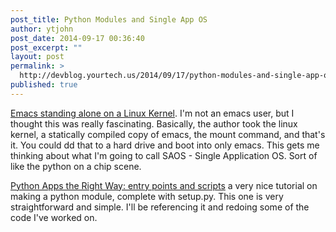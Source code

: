 ```yaml
---
post_title: Python Modules and Single App OS
author: ytjohn
post_date: 2014-09-17 00:36:40
post_excerpt: ""
layout: post
permalink: >
  http://devblog.yourtech.us/2014/09/17/python-modules-and-single-app-os/
published: true
---
```

<p><a href="http://www.informatimago.com/linux/emacs-on-user-mode-linux.html?repost">Emacs standing alone on a Linux Kernel</a>. I'm not an emacs user, but I thought this was really fascinating. Basically, the author took the linux kernel, a statically compiled copy of emacs, the mount command, and that's it. You could dd that to a hard drive and boot into only emacs. This gets me thinking about what I'm going to call SAOS - Single Application OS. Sort of like the python on a chip scene.</p>
<p><a href="http://chriswarrick.com/blog/2014/09/15/python-apps-the-right-way-entry_points-and-scripts/">Python Apps the Right Way: entry points and scripts</a> a very nice tutorial on making a python module, complete with setup.py. This one is very straightforward and simple. I'll be referencing it and redoing some of the code I've worked on.</p>
